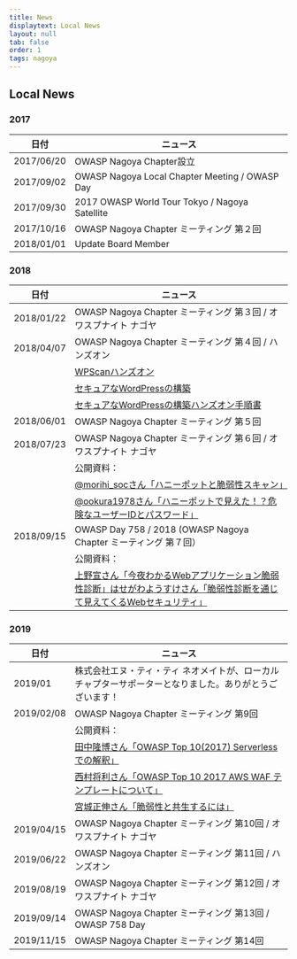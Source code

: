 ```yaml
---
title: News
displaytext: Local News
layout: null
tab: false
order: 1
tags: nagoya
---
```


## Local News

### 2017
|日付|ニュース|
|---|---|
|2017/06/20|OWASP Nagoya Chapter設立|
|2017/09/02|OWASP Nagoya Local Chapter Meeting / OWASP Day|
|2017/09/30|2017 OWASP World Tour Tokyo / Nagoya Satellite|
|2017/10/16|OWASP Nagoya Chapter ミーティング 第２回|
|2018/01/01|Update Board Member|

### 2018
|日付|ニュース|
|---|---|
|2018/01/22|OWASP Nagoya Chapter ミーティング 第３回 / オワスプナイト ナゴヤ|
|2018/04/07|OWASP Nagoya Chapter ミーティング 第４回 / ハンズオン|
| | [WPScanハンズオン](https://www.slideshare.net/owaspnagoya/wpscanwordpress)|
| | [セキュアなWordPressの構築](https://www.slideshare.net/owaspnagoya/owasp-wordpress-wordpress)|
| | [セキュアなWordPressの構築ハンズオン手順書](https://www.slideshare.net/owaspnagoya/owasp-wordpress-wordpress-95391444)|
|2018/06/01|OWASP Nagoya Chapter ミーティング 第５回|
|2018/07/23|OWASP Nagoya Chapter ミーティング 第６回 / オワスプナイト ナゴヤ|
| |  公開資料：|
| | [@morihi_socさん「ハニーポットと脆弱性スキャン」](https://speakerdeck.com/morihi_soc/hanipotutotocui-ruo-xing-sukiyan)|
| | [@ookura1978さん「ハニーポットで見えた！？危険なユーザーIDとパスワード」](https://speakerdeck.com/okura/owasupunaitonagoya-number-2-ltzi-liao)|
|2018/09/15|OWASP Day 758 / 2018 (OWASP Nagoya Chapter ミーティング 第７回）|
| |公開資料：|
| | [上野宣さん「今夜わかるWebアプリケーション脆弱性診断」](https://www.slideshare.net/uenosen/web-owasp-day-758-2018-114646917)[はせがわようすけさん「脆弱性診断を通じて見えてくるWebセキュリティ」](https://speakerdeck.com/hasegawayosuke/cui-ruo-xing-zhen-duan-wotong-zitejian-etekuruwebsekiyuritei)

### 2019
|日付|ニュース|
|---|---|
|2019/01|株式会社エヌ・ティ・ティ ネオメイトが、ローカルチャプターサポーターとなりました。ありがとうございます！||2019/02/02|MINI Hardening & OWASP 名古屋|
|2019/02/08|OWASP Nagoya Chapter ミーティング 第9回
| | 公開資料：|
| |  [田中隆博さん「OWASP Top 10(2017) Serverlessでの解釈」](https://www.slideshare.net/TakahiroTanaka/owasp-top-10-serverless)|
| | [西村将利さん「OWASP Top 10 2017 AWS WAF テンプレートについて」](https://www.slideshare.net/owaspnagoya/owasp-top10-2017-aws-waf-20190208)|
| | [宮城正伸さん「脆弱性と共生するには」](https://www.slideshare.net/owaspnagoya/20190208vulnstudy)|
|2019/04/15|OWASP Nagoya Chapter ミーティング 第10回 / オワスプナイト ナゴヤ|
|2019/06/22|OWASP Nagoya Chapter ミーティング 第11回 / ハンズオン|
|2019/08/19|OWASP Nagoya Chapter ミーティング 第12回 / オワスプナイト ナゴヤ|
|2019/09/14|OWASP Nagoya Chapter ミーティング 第13回 / OWASP 758 Day|
|2019/11/15|OWASP Nagoya Chapter ミーティング 第14回|


